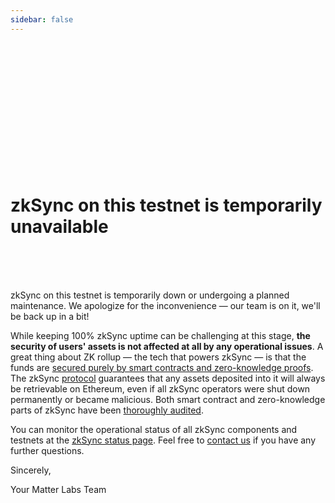 ```yaml
---
sidebar: false
---
```


<br>
<br>
<br>
<br>
<br>
<br>
<br>
<br>
<br>
<br>
<br>
<br>

# zkSync on this testnet is temporarily unavailable

<br>
<br>
<br>

zkSync on this testnet is temporarily down or undergoing a planned maintenance. We apologize for the inconvenience — our
team is on it, we'll be back up in a bit!

While keeping 100% zkSync uptime can be challenging at this stage, **the security of users' assets is not affected at
all by any operational issues**. A great thing about ZK rollup — the tech that powers zkSync — is that the funds are
[secured purely by smart contracts and zero-knowledge proofs](/userdocs/security). The zkSync
[protocol](https://github.com/matter-labs/zksync/blob/master/docs/protocol.md) guarantees that any assets deposited into
it will always be retrievable on Ethereum, even if all zkSync operators were shut down permanently or became malicious.
Both smart contract and zero-knowledge parts of zkSync have been [thoroughly audited](/updates/security-audits).

You can monitor the operational status of all zkSync components and testnets at the
[zkSync status page](https://uptime.com/s/zkSync). Feel free to [contact us](https://zksync.io/contact) if you have
any further questions.

Sincerely,

Your Matter Labs Team
